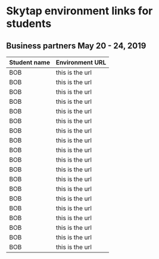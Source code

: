 # Skytap environment links for students 

## Business partners May 20 - 24, 2019


| Student name | Environment URL |
| --- | --- |
| BOB| this is the url | 
| BOB| this is the url | 
| BOB| this is the url | 
| BOB| this is the url | 
| BOB| this is the url | 
| BOB| this is the url | 
| BOB| this is the url | 
| BOB| this is the url | 
| BOB| this is the url | 
| BOB| this is the url | 
| BOB| this is the url | 
| BOB| this is the url | 
| BOB| this is the url | 
| BOB| this is the url | 
| BOB| this is the url | 
| BOB| this is the url | 
| BOB| this is the url | 
| BOB| this is the url | 
| BOB| this is the url | 


